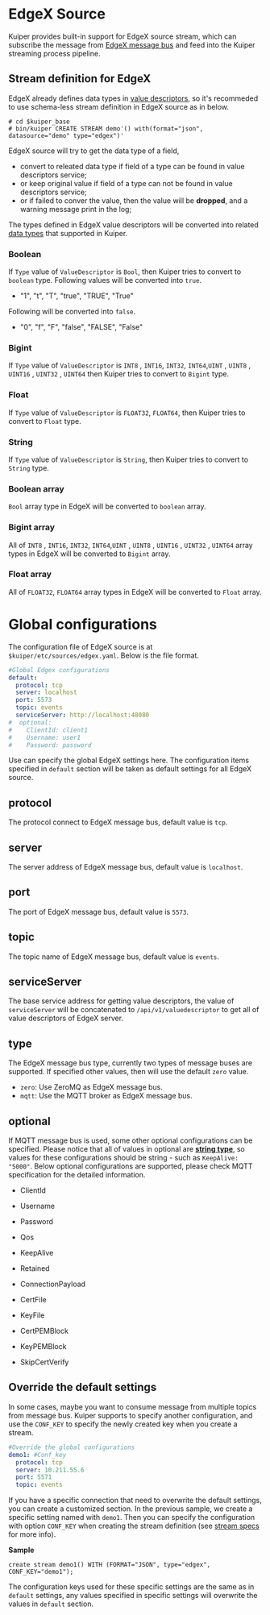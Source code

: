 # EdgeX Source

Kuiper provides built-in support for EdgeX source stream, which can subscribe the message from [EdgeX message bus](https://github.com/edgexfoundry/go-mod-messaging) and feed into the Kuiper streaming process pipeline.  

## Stream definition for EdgeX

EdgeX already defines data types in [value descriptors](https://github.com/edgexfoundry/go-mod-core-contracts), so it's recommeded to use schema-less stream definition in EdgeX source as in below.

```shell
# cd $kuiper_base
# bin/kuiper CREATE STREAM demo'() with(format="json", datasource="demo" type="edgex")'
```

EdgeX source will try to get the data type of a field, 

- convert to releated data type if field of a type can be found in value descriptors service;
- or keep original value if  field of a type can not be found in value descriptors service;
- or if failed to conver the value, then the value will be **dropped**, and a warning message print in the log;

The types defined in EdgeX value descriptors will be converted into related [data types](../../sqls/streams.md) that supported in Kuiper.

### Boolean

If  ``Type`` value of ``ValueDescriptor`` is ``Bool``, then Kuiper tries to convert to ``boolean`` type. Following values will be converted into ``true``.

- "1", "t", "T", "true", "TRUE", "True" 

Following will be converted into ``false``.

- "0", "f", "F", "false", "FALSE", "False"

### Bigint

If  ``Type`` value of ``ValueDescriptor`` is ``INT8`` , ``INT16``, ``INT32``,  ``INT64``,``UINT`` , ``UINT8`` , ``UINT16`` ,  ``UINT32`` , ``UINT64`` then Kuiper tries to convert to ``Bigint`` type. 

### Float

If  ``Type`` value of ``ValueDescriptor`` is ``FLOAT32``, ``FLOAT64``, then Kuiper tries to convert to ``Float`` type. 

### String

If  ``Type`` value of ``ValueDescriptor`` is ``String``, then Kuiper tries to convert to ``String`` type. 

### Boolean array

`Bool` array type in EdgeX will be converted to `boolean` array.

### Bigint array

All of ``INT8`` , ``INT16``, ``INT32``,  ``INT64``,``UINT`` , ``UINT8`` , ``UINT16`` ,  ``UINT32`` , ``UINT64``  array types in EdgeX will be converted to `Bigint` array.

### Float array

All of ``FLOAT32``, ``FLOAT64``  array types in EdgeX will be converted to `Float` array.

# Global configurations

The configuration file of EdgeX source is at ``$kuiper/etc/sources/edgex.yaml``. Below is the file format.

```yaml
#Global Edgex configurations
default:
  protocol: tcp
  server: localhost
  port: 5573
  topic: events
  serviceServer: http://localhost:48080
#  optional:
#    ClientId: client1
#    Username: user1
#    Password: password
```



Use can specify the global EdgeX settings here. The configuration items specified in ``default`` section will be taken as default settings for all EdgeX source. 

## protocol

The protocol connect to EdgeX message bus, default value is ``tcp``.

## server

The server address of  EdgeX message bus, default value is ``localhost``.

## port

The port of EdgeX message bus, default value is ``5573``.

## topic

The topic name of EdgeX message bus,  default value is ``events``.

## serviceServer

The base service address for getting value descriptors, the value of ``serviceServer`` will be concatenated to ``/api/v1/valuedescriptor`` to get all of value descriptors of EdgeX server.

## type

The EdgeX message bus type, currently two types of message buses are supported. If specified other values, then will use the default ``zero`` value.

- ``zero``: Use ZeroMQ as EdgeX message bus. 
- ``mqtt``: Use the MQTT broker as EdgeX message bus.

## optional

If MQTT message bus is used, some other optional configurations can be specified. Please notice that all of values in optional are **<u>string type</u>**, so values for these configurations should be string - such as ``KeepAlive: "5000"``. Below optional configurations are supported, please check MQTT specification for the detailed information.

- ClientId

- Username
- Password
- Qos
- KeepAlive
- Retained
- ConnectionPayload
- CertFile
- KeyFile
- CertPEMBlock
- KeyPEMBlock
- SkipCertVerify

## Override the default settings

In some cases, maybe you want to consume message from multiple topics from message bus.  Kuiper supports to specify another configuration, and use the ``CONF_KEY`` to specify the newly created key when you create a stream.

```yaml
#Override the global configurations
demo1: #Conf_key
  protocol: tcp
  server: 10.211.55.6
  port: 5571
  topic: events
```

If you have a specific connection that need to overwrite the default settings, you can create a customized section. In the previous sample, we create a specific setting named with ``demo1``.  Then you can specify the configuration with option ``CONF_KEY`` when creating the stream definition (see [stream specs](../../sqls/streams.md) for more info).

**Sample**

```
create stream demo1() WITH (FORMAT="JSON", type="edgex", CONF_KEY="demo1");
```

The configuration keys used for these specific settings are the same as in ``default`` settings, any values specified in specific settings will overwrite the values in ``default`` section.

